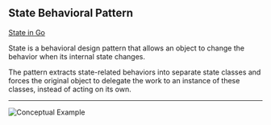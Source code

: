 ## State Behavioral Pattern

[State in Go](https://refactoring.guru/design-patterns/state/go/example#example-0)

State is a behavioral design pattern that allows an object to change the behavior when its internal state changes.

The pattern extracts state-related behaviors into separate state classes and forces the original object to delegate the work to an instance of these classes, instead of acting on its own.

***

![Conceptual Example]()

